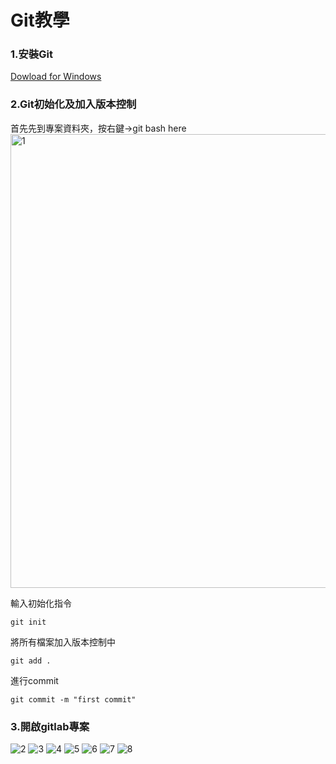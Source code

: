 # Git教學

### 1.安裝Git
<a href="https://git-scm.com/download/win">Dowload for Windows</a>

### 2.Git初始化及加入版本控制

首先先到專案資料夾，按右鍵->git bash here
<img width="726" alt="1" src="https://user-images.githubusercontent.com/22145676/183237303-321a716b-5963-437e-b4aa-d612db0f8d59.png">

輸入初始化指令
```
git init
```
將所有檔案加入版本控制中
```
git add .
```
進行commit
```
git commit -m "first commit"
```

### 3.開啟gitlab專案
![2](https://user-images.githubusercontent.com/22145676/183237325-84ef305d-cc29-4feb-80d0-c7de5ab16fd0.jpg)
![3](https://user-images.githubusercontent.com/22145676/183237331-300a9da4-8078-4e2a-ac33-36110053a4d9.jpg)
![4](https://user-images.githubusercontent.com/22145676/183237333-9d783fcf-9219-4d9c-aaed-ddec2d39c486.jpg)
![5](https://user-images.githubusercontent.com/22145676/183237338-65e667e5-108e-40a8-b687-258725851096.jpg)
![6](https://user-images.githubusercontent.com/22145676/183237341-9fb827ca-b735-450e-890f-9d2820fa6289.jpg)
![7](https://user-images.githubusercontent.com/22145676/183237344-eaf6616a-6518-453f-8cdd-9719c75e5610.jpg)
![8](https://user-images.githubusercontent.com/22145676/183237352-c9450407-1163-4008-baad-1d4205d6f8c0.jpg)

